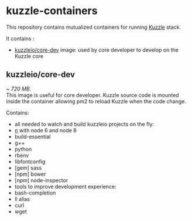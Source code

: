 # kuzzle-containers

This repository contains mutualized containers for running [Kuzzle](https://github.com/kuzzleio/kuzzle) stack.

It contains :
 * [kuzzleio/core-dev](https://hub.docker.com/r/kuzzleio/core-dev/) image: used by core developer to develop on the Kuzzle core

## kuzzleio/core-dev

*~ 720 MB.*  
This image is useful for core developer. Kuzzle source code is mounted inside the container allowing pm2 to reload Kuzzle when the code change.

Contains:
 * all needed to watch and build kuzzleio projects on the fly:
 * [n](https://github.com/tj/n) with node 6 and node 8
  * build-essential
  * g++
  * python
  * rbenv
  * libfontconfig
  * [gem] sass
  * [npm] bower
  * [npm] node-inspector
 * tools to improve development experience:
  * bash-completion
  * ll alias
  * curl
  * wget
